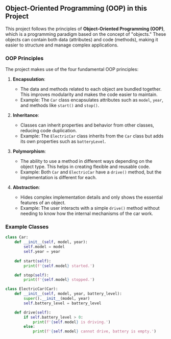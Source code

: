 ## Object-Oriented Programming (OOP) in this Project

This project follows the principles of **Object-Oriented Programming (OOP)**, which is a programming paradigm based on the concept of "objects." These objects can contain both data (attributes) and code (methods), making it easier to structure and manage complex applications.

### OOP Principles

The project makes use of the four fundamental OOP principles:

1. **Encapsulation**: 
   - The data and methods related to each object are bundled together. This improves modularity and makes the code easier to maintain.
   - Example: The `Car` class encapsulates attributes such as `model`, `year`, and methods like `start()` and `stop()`.

2. **Inheritance**: 
   - Classes can inherit properties and behavior from other classes, reducing code duplication.
   - Example: The `ElectricCar` class inherits from the `Car` class but adds its own properties such as `batteryLevel`.

3. **Polymorphism**: 
   - The ability to use a method in different ways depending on the object type. This helps in creating flexible and reusable code.
   - Example: Both `Car` and `ElectricCar` have a `drive()` method, but the implementation is different for each.

4. **Abstraction**: 
   - Hides complex implementation details and only shows the essential features of an object.
   - Example: The user interacts with a simple `drive()` method without needing to know how the internal mechanisms of the car work.

### Example Classes

```python
class Car:
    def __init__(self, model, year):
        self.model = model
        self.year = year
    
    def start(self):
        print(f'{self.model} started.')

    def stop(self):
        print(f'{self.model} stopped.')

class ElectricCar(Car):
    def __init__(self, model, year, battery_level):
        super().__init__(model, year)
        self.battery_level = battery_level

    def drive(self):
        if self.battery_level > 0:
            print(f'{self.model} is driving.')
        else:
            print(f'{self.model} cannot drive, battery is empty.')
